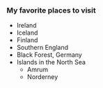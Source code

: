 ### My favorite places to visit
- Ireland
- Iceland
- Finland
- Southern England
- Black Forest, Germany
- Islands in the North Sea
  - Amrum
  - Norderney
